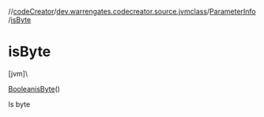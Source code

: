 //[codeCreator](../../../index.md)/[dev.warrengates.codecreator.source.jvmclass](../index.md)/[ParameterInfo](index.md)/[isByte](is-byte.md)

# isByte

[jvm]\

[Boolean](https://docs.oracle.com/javase/8/docs/api/java/lang/Boolean.html)[isByte](is-byte.md)()

Is byte
